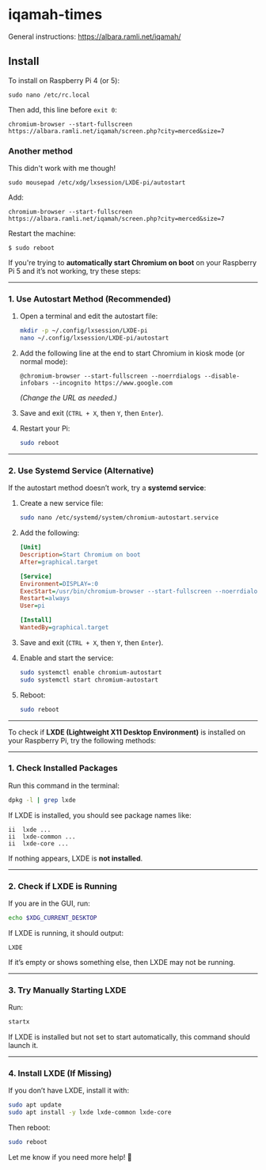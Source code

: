 # iqamah-times

General instructions: https://albara.ramli.net/iqamah/

## Install
To install on Raspberry Pi 4 (or 5):

```
sudo nano /etc/rc.local
```

Then add, this line before `exit 0`:
```
chromium-browser --start-fullscreen https://albara.ramli.net/iqamah/screen.php?city=merced&size=7
```

### Another method
This didn't work with me though!

```
sudo mousepad /etc/xdg/lxsession/LXDE-pi/autostart
```

Add:
```
chromium-browser --start-fullscreen https://albara.ramli.net/iqamah/screen.php?city=merced&size=7
```

Restart the machine:
```
$ sudo reboot
```

If you're trying to **automatically start Chromium on boot** on your Raspberry Pi 5 and it’s not working, try these steps:

---

### **1. Use Autostart Method (Recommended)**
1. Open a terminal and edit the autostart file:
   ```bash
   mkdir -p ~/.config/lxsession/LXDE-pi
   nano ~/.config/lxsession/LXDE-pi/autostart
   ```
2. Add the following line at the end to start Chromium in kiosk mode (or normal mode):
   ```
   @chromium-browser --start-fullscreen --noerrdialogs --disable-infobars --incognito https://www.google.com
   ```
   *(Change the URL as needed.)*
3. Save and exit (`CTRL + X`, then `Y`, then `Enter`).

4. Restart your Pi:
   ```bash
   sudo reboot
   ```

---

### **2. Use Systemd Service (Alternative)**
If the autostart method doesn’t work, try a **systemd service**:

1. Create a new service file:
   ```bash
   sudo nano /etc/systemd/system/chromium-autostart.service
   ```
2. Add the following:
   ```ini
   [Unit]
   Description=Start Chromium on boot
   After=graphical.target

   [Service]
   Environment=DISPLAY=:0
   ExecStart=/usr/bin/chromium-browser --start-fullscreen --noerrdialogs --disable-infobars --incognito https://www.google.com
   Restart=always
   User=pi

   [Install]
   WantedBy=graphical.target
   ```
3. Save and exit (`CTRL + X`, then `Y`, then `Enter`).

4. Enable and start the service:
   ```bash
   sudo systemctl enable chromium-autostart
   sudo systemctl start chromium-autostart
   ```

5. Reboot:
   ```bash
   sudo reboot
   ```

---


To check if **LXDE (Lightweight X11 Desktop Environment)** is installed on your Raspberry Pi, try the following methods:

---

### **1. Check Installed Packages**
Run this command in the terminal:
```bash
dpkg -l | grep lxde
```
If LXDE is installed, you should see package names like:
```
ii  lxde ...
ii  lxde-common ...
ii  lxde-core ...
```
If nothing appears, LXDE is **not installed**.

---

### **2. Check if LXDE is Running**
If you are in the GUI, run:
```bash
echo $XDG_CURRENT_DESKTOP
```
If LXDE is running, it should output:
```
LXDE
```
If it’s empty or shows something else, then LXDE may not be running.

---

### **3. Try Manually Starting LXDE**
Run:
```bash
startx
```
If LXDE is installed but not set to start automatically, this command should launch it.

---

### **4. Install LXDE (If Missing)**
If you don’t have LXDE, install it with:
```bash
sudo apt update
sudo apt install -y lxde lxde-common lxde-core
```
Then reboot:
```bash
sudo reboot
```

Let me know if you need more help! 🚀
